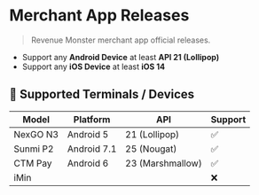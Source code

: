 # Merchant App Releases

> Revenue Monster merchant app official releases.

- Support any **Android Device** at least **API 21 (Lollipop)** 
- Support any **iOS Device** at least **iOS 14**

## 📱 Supported Terminals / Devices

| Model    | Platform    | API              | Support |
| -------- | ----------- | ---------------- | ------- |
| NexGO N3 | Android 5   | 21 (Lollipop)    | ✅      |
| Sunmi P2 | Android 7.1 | 25 (Nougat)      | ✅      |
| CTM Pay  | Android 6   | 23 (Marshmallow) | ✅      |
| iMin     |             |                  | ❌      |
